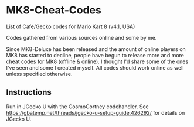 # MK8-Cheat-Codes
List of Cafe/Gecko codes for Mario Kart 8 (v4.1, USA)

Codes gathered from various sources online and some by me.

Since MK8-Deluxe has been released and the amount of online players on MK8 has started to decline, people have begun to release more and more cheat codes for MK8 (offline & online). I thought I'd share some of the ones I've seen and some I created myself. All codes should work online as well unless specified otherwise.

## Instructions
Run in JGecko U with the CosmoCortney codehandler. 
See https://gbatemp.net/threads/jgecko-u-setup-guide.426292/ for details on JGecko U.
